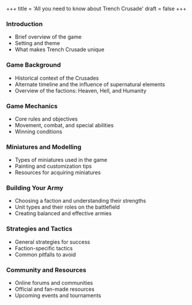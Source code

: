 +++
title = 'All you need to know about Trench Crusade'
draft = false
+++
### Introduction
- Brief overview of the game
- Setting and theme
- What makes Trench Crusade unique

### Game Background
- Historical context of the Crusades
- Alternate timeline and the influence of supernatural elements
- Overview of the factions: Heaven, Hell, and Humanity

### Game Mechanics
- Core rules and objectives
- Movement, combat, and special abilities
- Winning conditions

### Miniatures and Modelling
- Types of miniatures used in the game
- Painting and customization tips
- Resources for acquiring miniatures

### Building Your Army
- Choosing a faction and understanding their strengths
- Unit types and their roles on the battlefield
- Creating balanced and effective armies

### Strategies and Tactics
- General strategies for success
- Faction-specific tactics
- Common pitfalls to avoid

### Community and Resources
- Online forums and communities
- Official and fan-made resources
- Upcoming events and tournaments
